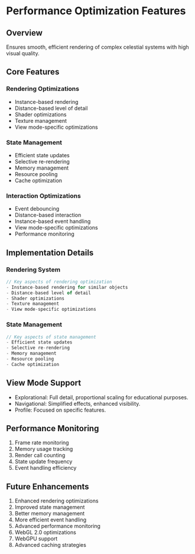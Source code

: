 # Performance Optimization Features

## Overview
Ensures smooth, efficient rendering of complex celestial systems with high visual quality.

## Core Features

### Rendering Optimizations
- Instance-based rendering
- Distance-based level of detail
- Shader optimizations
- Texture management
- View mode-specific optimizations

### State Management
- Efficient state updates
- Selective re-rendering
- Memory management
- Resource pooling
- Cache optimization

### Interaction Optimizations
- Event debouncing
- Distance-based interaction
- Instance-based event handling
- View mode-specific optimizations
- Performance monitoring

## Implementation Details

### Rendering System
```typescript
// Key aspects of rendering optimization
- Instance-based rendering for similar objects
- Distance-based level of detail
- Shader optimizations
- Texture management
- View mode-specific optimizations
```

### State Management
```typescript
// Key aspects of state management
- Efficient state updates
- Selective re-rendering
- Memory management
- Resource pooling
- Cache optimization
```

## View Mode Support
- Explorational: Full detail, proportional scaling for educational purposes.
- Navigational: Simplified effects, enhanced visibility.
- Profile: Focused on specific features.

## Performance Monitoring
1. Frame rate monitoring
2. Memory usage tracking
3. Render call counting
4. State update frequency
5. Event handling efficiency

## Future Enhancements
1. Enhanced rendering optimizations
2. Improved state management
3. Better memory management
4. More efficient event handling
5. Advanced performance monitoring
6. WebGL 2.0 optimizations
7. WebGPU support
8. Advanced caching strategies 